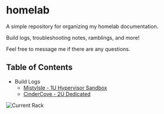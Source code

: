 # homelab
A simple repository for organizing my homelab documentation.

Build logs, troubleshooting notes, ramblings, and more!

Feel free to message me if there are any questions.

## Table of Contents

* Build Logs
    * [MistyIsle - 1U Hypervisor Sandbox](Buildlogs/MistyIsle/MistyIsleBuildlog.md)
    * [CinderCove - 2U Dedicated](Buildlogs/CinderCove/CinderCoveBuildlog.md) 

![Current Rack](/images/IMG_3628.jpeg)


